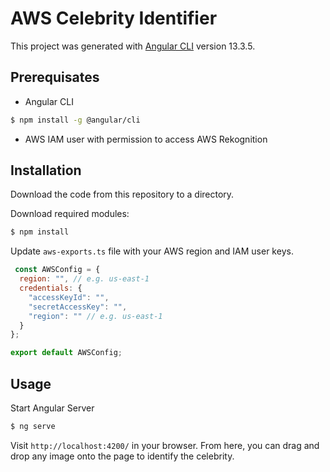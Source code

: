 # AWS Celebrity Identifier

This project was generated with [Angular CLI](https://github.com/angular/angular-cli) version 13.3.5.

## Prerequisates

- Angular CLI
```bash
$ npm install -g @angular/cli
```

- AWS IAM user with permission to access AWS Rekognition

## Installation

Download the code from this repository to a directory.

Download required modules:
```bash
$ npm install
```

Update `aws-exports.ts` file with your AWS region and IAM user keys.
```javascript
 const AWSConfig = {
  region: "", // e.g. us-east-1
  credentials: {
    "accessKeyId": "",
    "secretAccessKey": "",
    "region": "" // e.g. us-east-1
  }
};

export default AWSConfig;
```

## Usage

Start Angular Server
```bash
$ ng serve
```

Visit `http://localhost:4200/` in your browser.
From here, you can drag and drop any image onto the page to identify the celebrity.
